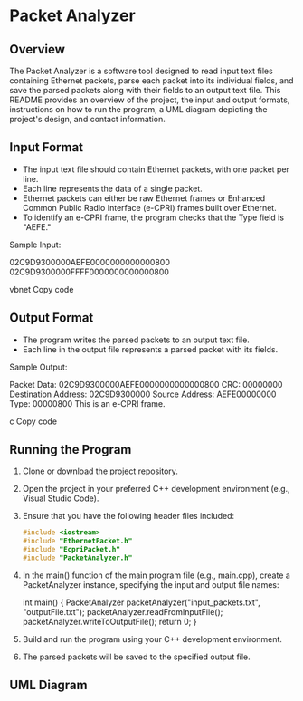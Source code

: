 # Packet Analyzer

## Overview

The Packet Analyzer is a software tool designed to read input text files containing Ethernet packets, parse each packet into its individual fields, and save the parsed packets along with their fields to an output text file. This README provides an overview of the project, the input and output formats, instructions on how to run the program, a UML diagram depicting the project's design, and contact information.

## Input Format

- The input text file should contain Ethernet packets, with one packet per line.
- Each line represents the data of a single packet.
- Ethernet packets can either be raw Ethernet frames or Enhanced Common Public Radio Interface (e-CPRI) frames built over Ethernet.
- To identify an e-CPRI frame, the program checks that the Type field is "AEFE."

Sample Input:

02C9D9300000AEFE0000000000000800
02C9D9300000FFFF0000000000000800

vbnet
Copy code

## Output Format

- The program writes the parsed packets to an output text file.
- Each line in the output file represents a parsed packet with its fields.

Sample Output:

Packet Data: 02C9D9300000AEFE0000000000000800
CRC: 00000000
Destination Address: 02C9D9300000
Source Address: AEFE00000000
Type: 00000800
This is an e-CPRI frame.

c
Copy code

## Running the Program

1. Clone or download the project repository.
2. Open the project in your preferred C++ development environment (e.g., Visual Studio Code).
3. Ensure that you have the following header files included:

   ```cpp
   #include <iostream>
   #include "EthernetPacket.h"
   #include "EcpriPacket.h"
   #include "PacketAnalyzer.h"
4. In the main() function of the main program file (e.g., main.cpp), create a PacketAnalyzer instance, specifying the input and output file names:

   int main() {
    PacketAnalyzer packetAnalyzer("input_packets.txt", "outputFile.txt");
    packetAnalyzer.readFromInputFile();
    packetAnalyzer.writeToOutputFile();
    return 0;
}

5. Build and run the program using your C++ development environment.
6. The parsed packets will be saved to the specified output file.
   
##  UML Diagram
